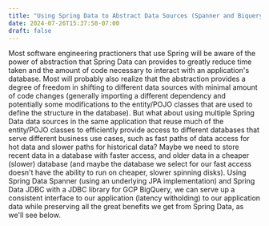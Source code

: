 ```yaml
---
title: "Using Spring Data to Abstract Data Sources (Spanner and Biquery JDBC)"
date: 2024-07-26T15:37:58-07:00
draft: false
---
```


Most software engineering practioners that use Spring will be aware of the power of abstraction that Spring Data
can provides to greatly reduce time taken and the amount of code necessary to interact with an application's database.
Most will probably also realize that the abstraction provides a degree of freedom in shifting to different data sources
with minimal amount of code changes (generally importing a different dependency and potentially some modifications to
the entity/POJO classes that are used to define the structure in the database). But what about using multiple Spring Data
data sources in the same application that reuse much of the entity/POJO classes to efficiently provide access to different 
databases that serve different business use cases, such as fast paths of data access for hot data and slower paths for historical data? 
Maybe we need to store recent data in a database with faster access, and older data in a cheaper (slower) database (and maybe 
the database we select for our fast access doesn't have the ability to run on cheaper, slower spinning disks). Using Spring Data 
Spanner (using an underlying JPA implementation) and Spring Data JDBC with a JDBC library for GCP BigQuery, we can serve up a 
consistent interface to our application (latency witholding) to our application data while preserving all the great benefits
we get from Spring Data, as we'll see below.
